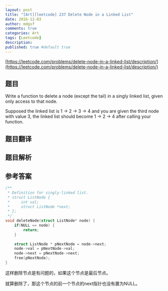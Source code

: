 ```yaml
---
layout: post
title: "[Art][leetcode] 237 Delete Node in a Linked List"
date: 2016-12-03
author: mdgsf
comments: true
categories: Art
tags: [Leetcode]
description:
published: true #default true
---
```


[https://leetcode.com/problems/delete-node-in-a-linked-list/description/](https://leetcode.com/problems/delete-node-in-a-linked-list/description/)

## 题目

Write a function to delete a node (except the tail) in a singly linked list, given only access to that node.

Supposed the linked list is 1 -> 2 -> 3 -> 4 and you are given the third node with value 3, 
the linked list should become 1 -> 2 -> 4 after calling your function.

## 题目翻译

## 题目解析

## 参考答案

```cpp
/**
 * Definition for singly-linked list.
 * struct ListNode {
 *     int val;
 *     struct ListNode *next;
 * };
 */
void deleteNode(struct ListNode* node) {
    if(NULL == node) {
        return;
    }
    
    struct ListNode * pNextNode = node->next;
    node->val = pNextNode->val;
    node->next = pNextNode->next;
    free(pNextNode);
}
```

这样删除节点是有问题的，如果这个节点是最后节点。

就算删除了，那这个节点的前一个节点的next指针也没有置为NULL。
